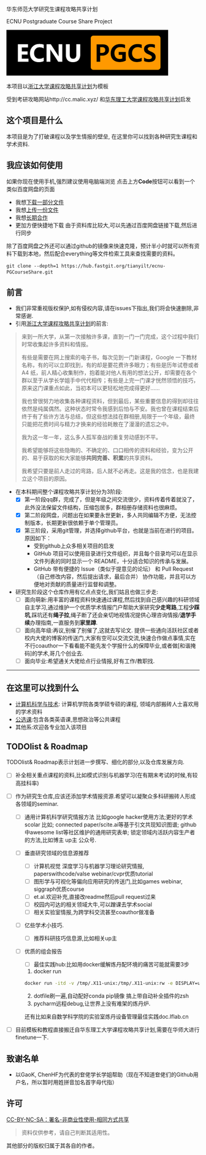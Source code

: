 华东师范大学研究生课程攻略共享计划

ECNU Postgraduate Course Share Project

![logo](assets/logo.png)

本项目以[浙江大学课程攻略共享计划](https://github.com/QSCTech/zju-icicles )为模板

受到考研攻略网站http://cc.malic.xyz/ 和[华东理工大学课程攻略共享计划](https://github.com/tianyilt/ecust-CourseShare)启发

## 这个项目是什么

本项目是为了打破课程以及学生情报的壁垒, 在这里你可以找到各种研究生课程和学术资料. 

## 我应该如何使用

如果你现在使用手机,强烈建议使用电脑端浏览
点击上方**Code**按钮可以看到一个类似百度网盘的页面

- 我想[下载一部分文件](./doc/下载一份文件.md)
- 我想[上传一份文件](./doc/上传一份文件.md)
- 我想[长期合作](./doc/长期合作.md)
- 更加方便快捷地下载
  由于资料库比较大,可以先通过百度网盘链接下载,然后进行同步

除了百度网盘之外还可以通过github的镜像来快速克隆，预计半小时就可以所有资料下载到本地，然后配合everything等文件检索工具来查找需要的资料。

```
git clone --depth=1 https://hub.fastgit.org/tianyilt/ecnu-PGCourseShare.git
```



## 前言

- 我们非常重视版权保护,如有侵权内容,请在issues下指出,我们将会快速删除,非常感谢.
- 引用[浙江大学课程攻略共享计划](https://github.com/QSCTech/zju-icicles )的前言:

> 来到一所大学，从第一次接触许多课，直到一门一门完成，这个过程中我们时常收集起许多资料和情报。
>
> 有些是需要在网上搜索的电子书，每次见到一门新课程，Google 一下教材名称，有的可以立即找到，有的却是要花费许多眼力；有些是历年试卷或者 A4 纸，前人精心收集制作，抱着能对他人有用的想法公开，却需要在各个群以至于从学长学姐手中代代相传；有些是上完一门课才恍然领悟的技巧，原来这门课重点如此，当初本可以更轻松地完成得更好……
>
> 我也曾很努力地收集各种课程资料，但到最后，某些重要信息的得到却往往依然是纯属偶然。这种状态时常令我感到后怕与不安。我也曾在课程结束后终于有了些许方法与总结，但这些想法挂在群相册,局限于一个年级，最终只能把花费时间与精力才换来的经验耗散在了漫漫的遗忘之中。
>
> 我为这一年一年，这么多人孤军奋战的重复劳动感到不平。
>
> 我希望能够将这些隐晦的、不确定的、口口相传的资料和经验，变为公开的、易于获取的和大家能够**共同完善、积累**的共享资料。
>
> 我希望只要是前人走过的弯路，后人就不必再走。这是我的信念，也是我建立这个项目的原因。

- 在本科期间整个课程攻略共享计划分为3阶段:
  - [x] 第一阶段qq群，完成了，但是年级之间交流很少，资料传着传着就没了，此外没法保留文件结构，压缩包居多，群相册存储资料也很麻烦。
  - [x] 第二阶段网盘，问题出在如果要永世更新，多人共同编辑不方便，无法控制版本，长期更新很依赖于单个管理员。
  - [x] 第三阶段，采用git管理，并选择github平台，也就是当前在进行的项目。原因如下：
    - 受到github上众多相关项目的启发
    - GitHub 项目可以使用目录进行文件组织，并且每个目录均可以在显示文件列表的同时显示一个 README，十分适合知识的传承与发展。
    - GitHub 带有便捷的 Issue（类似于提意见的论坛） 和 Pull Request（自己修改内容，然后提出请求，最后合并） 协作功能，并且可以方便地对贡献的质量进行监督和调整。

- 研究生阶段这个仓库作用有亿点点变化,我们姑且也做三步走:
  - [ ] 面向萌新:用丰富的课程资料快速通过课程,然后找到自己感兴趣的科研领域自主学习,通过维护一个优质学术情报门户帮助大家研究**少走弯路**,工程**少踩坑**,踩坑还有**绳子拉**,绳子断了还会亲切地视情况提供心理咨询情报/**退学手续**办理指南,一直服务到**家里蹲**.
  - [ ] 面向高年级:再议,别催了别催了,这就去写论文. 提供一些通向活跃社区或者校内大佬的博客的传送门,大家有空可以交流交流,快速合作做点事情,实在不行coauthor一下看看能不能先发个学报什么的保障毕业,或者做[和谐掩码]的学术,哥几个创业去.
  - [ ] 面向毕业:希望通关大佬给点行业情报,好有工作/教职找. 

- - -

## 在这里可以找到什么

- [计算机科学与技术](./计算机科学与技术): 计算机学院各类学硕专硕的课程, 领域内部搬砖人士喜欢用的学术资料
- [公选课](./公选课):包含各类英语课,思想政治等公共课程
- 其他系:欢迎各专业加入该项目



## TODOlist & Roadmap

TODOlist& Roadmap表示计划进一步撰写、细化的部分,以及仓库发展方向.

- [ ] 补全相关重点课程的资料,比如模式识别与机器学习(在有期末考试的时候,有较高挂科率)

- [ ] 作为研究生仓库,应该还添加学术情报资源.希望可以凝聚众多科研搬砖人形成各领域的seminar.

  - [ ] 通用计算机科学研究情报方法 比如google hacker使用方法;更好的学术scolar 比如; connected paper/scite.ai等基于引文共现知识图谱; github中awesome list等社区维护的通用研究表单; 锁定领域内活跃内容生产者的方法,比如博主 up主 公众号.

  - [ ] 垂直研究领域的信息源推荐

    - [ ] 计算机视觉 深度学习与机器学习理论研究情报, paperswithcode/valse webinar/cvpr优质tutorial
    - [ ] 图形学与可视化等偏向应用研究的传送门,比如games webinar, siggraph优质course
    - [ ] et.al.欢迎补充,直接改readme然后pull request过来
    - [ ] 校园内可达的相关领域大牛,可以蹭课去学术social
    - [ ] 相关实验室情报,为跨学科交流甚至coauthor做准备

  - [ ] 亿些学术小技巧.

    - [ ] 推荐科研技巧信息源,比如相关up主
  - [ ] 优质的组会报告
    - [ ] 最佳实践hub:比如用docker缓解炼丹配环境的痛苦可能就需要3步

    1. docker run
    
    ```bash
    docker run -itd -v /tmp/.X11-unix:/tmp/.X11-unix:rw -e DISPLAY=unix$DISPLAY --device /dev/dri --privileged --gpus all --shm-size 64G -v /data/project/base/tf210:/workspace -v /data/project/lty_admin/dotfile_for_container:/admin  -p 32771:22 -p 32116-32119:6006-6009 --name 'tf222' tf222:v1  /bin/bash 

    ```

    2. dotfile刷一遍,自动配好conda pip镜像 搞上带自动补全插件的zsh
    3. pycharm远程debug,让世界上没有难架的炼丹炉.
    
    还有比如来自数学科学院的实验室炼丹设备管理最佳实践doc.lflab.cn

- [ ] 目前模板和教程直接搬迁自华东理工大学课程攻略共享计划,需要在华师大进行finetune一下.

## 致谢名单

- 以GaoK, ChenHF为代表的奆佬学长学姐帮助（现在不知道奆佬们的Github用户名，所以暂时用姓拼音加名首字母代指）

## 许可

[CC-BY-NC-SA：署名-非商业性使用-相同方式共享](https://creativecommons.org/licenses/by-nc-sa/4.0/deed.zh)

> 资料仅供参考，请自己判断其适用性。

其他部分的版权归属于其各自的作者。




